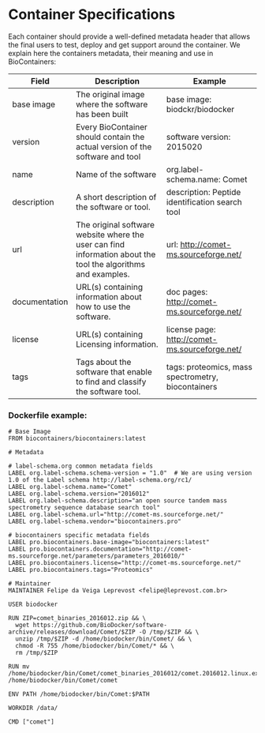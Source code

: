 Container Specifications
========================

Each container should provide a well-defined metadata header that allows the final users to test, deploy and get support around the container.
We explain here the containers metadata, their meaning and use in BioContainers:



| Field                 | Description                                                                                                                | Example                                                  |
|-----------------------|----------------------------------------------------------------------------------------------------------------------------|----------------------------------------------------------|
| base image            | The original image where the software has been built                                                                       | base image: biodckr/biodocker                            |
| version      | Every BioContainer should contain the actual version of the software and tool                                              | software version: 2015020                                |
| name              | Name of the software                                                                                                       | org.label-schema.name: Comet                                          |
| description           | A short description of the software or tool.                                                                               | description: Peptide identification search tool          |
| url               | The original software website where the user can find information about the tool the algorithms and examples.              | url: http://comet-ms.sourceforge.net/                |
| documentation         | URL(s) containing information about how to use the software.                                                               | doc pages: http://comet-ms.sourceforge.net/              |
| license               | URL(s) containing Licensing information.                                                                                   | license page: http://comet-ms.sourceforge.net/           |  
| tags                  | Tags about the software that enable to find and classify the software tool.                                                | tags: proteomics, mass spectrometry, biocontainers       |


### Dockerfile example:

~~~
# Base Image
FROM biocontainers/biocontainers:latest

# Metadata

# label-schema.org common metadata fields
LABEL org.label-schema.schema-version = "1.0"  # We are using version 1.0 of the Label schema http://label-schema.org/rc1/
LABEL org.label-schema.name="Comet"
LABEL org.label-schema.version="2016012"
LABEL org.label-schema.description="an open source tandem mass spectrometry sequence database search tool"
LABEL org.label-schema.url="http://comet-ms.sourceforge.net/"
LABEL org.label-schema.vendor="biocontainers.pro"

# biocontainers specific metadata fields
LABEL pro.biocontainers.base-image="biocontainers:latest"
LABEL pro.biocontainers.documentation="http://comet-ms.sourceforge.net/parameters/parameters_2016010/"
LABEL pro.biocontainers.license="http://comet-ms.sourceforge.net/"
LABEL pro.biocontainers.tags="Proteomics"

# Maintainer
MAINTAINER Felipe da Veiga Leprevost <felipe@leprevost.com.br>

USER biodocker

RUN ZIP=comet_binaries_2016012.zip && \
  wget https://github.com/BioDocker/software-archive/releases/download/Comet/$ZIP -O /tmp/$ZIP && \
  unzip /tmp/$ZIP -d /home/biodocker/bin/Comet/ && \
  chmod -R 755 /home/biodocker/bin/Comet/* && \
  rm /tmp/$ZIP

RUN mv /home/biodocker/bin/Comet/comet_binaries_2016012/comet.2016012.linux.exe /home/biodocker/bin/Comet/comet

ENV PATH /home/biodocker/bin/Comet:$PATH

WORKDIR /data/

CMD ["comet"]
~~~
